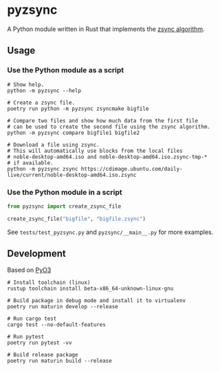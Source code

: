 # pyzsync

A Python module written in Rust that implements the [zsync algorithm](http://zsync.moria.org.uk).

## Usage

### Use the Python module as a script
```
# Show help.
python -m pyzsync --help

# Create a zsync file.
poetry run python -m pyzsync zsyncmake bigfile

# Compare two files and show how much data from the first file
# can be used to create the second file using the zsync algorithm.
python -m pyzsync compare bigfile1 bigfile2

# Download a file using zsync.
# This will automatically use blocks from the local files
# noble-desktop-amd64.iso and noble-desktop-amd64.iso.zsync-tmp-*
# if available.
python -m pyzsync zsync https://cdimage.ubuntu.com/daily-live/current/noble-desktop-amd64.iso.zsync
```

### Use the Python module in a script
```python
from pyzsync import create_zsync_file

create_zsync_file("bigfile", "bigfile.zsync")
```

See `tests/test_pyzsync.py` and `pyzsync/__main__.py` for more examples.


## Development
Based on [PyO3](https://pyo3.rs)

```
# Install toolchain (linux)
rustup toolchain install beta-x86_64-unknown-linux-gnu

# Build package in debug mode and install it to virtualenv
poetry run maturin develop --release

# Run cargo test
cargo test --no-default-features

# Run pytest
poetry run pytest -vv

# Build release package
poetry run maturin build --release
```
